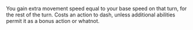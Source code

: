 You gain extra movement speed equal to your base speed on that turn, for the rest of the turn. Costs an action to dash, unless additional abilities permit it as a bonus action or whatnot. 